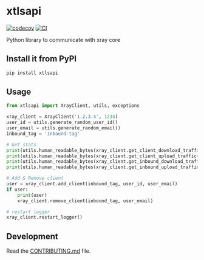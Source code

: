 
# xtlsapi

[![codecov](https://codecov.io/gh/hiddify/xtlsapi/branch/main/graph/badge.svg?token=xtlsapi_token_here)](https://codecov.io/gh/hiddify/xtlsapi)
[![CI](https://github.com/hiddify/xtlsapi/actions/workflows/main.yml/badge.svg)](https://github.com/hiddify/xtlsapi/actions/workflows/main.yml)


Python library to communicate with xray core

## Install it from PyPI

```bash
pip install xtlsapi
```

## Usage

```py
from xtlsapi import XrayClient, utils, exceptions

xray_client = XrayClient('1.2.3.4', 1234)
user_id = utils.generate_random_user_id()
user_email = utils.generate_random_email()
inbound_tag = 'inbound-tag'

# Get stats
print(utils.human_readable_bytes(xray_client.get_client_download_traffic('user-email@mail.com')))
print(utils.human_readable_bytes(xray_client.get_client_upload_traffic('user-email@mail.com')))
print(utils.human_readable_bytes(xray_client.get_inbound_download_traffic(inbound_tag)))
print(utils.human_readable_bytes(xray_client.get_inbound_upload_traffic(inbound_tag)))

# Add & Remove client
user = xray_client.add_client(inbound_tag, user_id, user_email)
if user:
    print(user)
    xray_client.remove_client(inbound_tag, user_email)

# restart logger
xray_client.restart_logger()
```

## Development

Read the [CONTRIBUTING.md](CONTRIBUTING.md) file.
